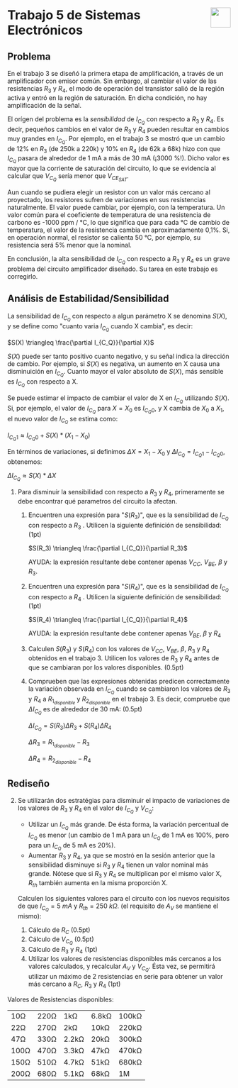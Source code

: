 # <img src="https://julianodb.github.io/SISTEMAS_ELECTRONICOS_PARA_INGENIERIA_BIOMEDICA/img/logo_fing.png?raw=true" align="right" height="45"> Trabajo 5 de Sistemas Electrónicos

## Problema

En el trabajo 3 se diseñó la primera etapa de amplificación, a través de un amplificador con emisor común. Sin embargo, al cambiar el valor de las resistencias $R_3$ y $R_4$, el modo de operación del transistor salió de la región activa y entró en la región de saturación. En dicha condición, no hay amplificación de la señal.

El orígen del problema es la *sensibilidad* de $I_{C_Q}$ con respecto a $R_3$ y $R_4$. Es decir, pequeños cambios en el valor de $R_3$ y $R_4$ pueden resultar en cambios muy grandes en $I_{C_Q}$. Por ejemplo, en el trabajo 3 se mostró que un cambio de 12% en $R_3$ (de 250k a 220k) y 10% en $R_4$ (de 62k a 68k) hizo con que $I_{C_Q}$ pasara de alrededor de 1 mA a más de 30 mA (¡3000 %!). Dicho valor es mayor que la corriente de saturación del circuito, lo que se evidencia al calcular que $V_{C_Q}$ sería menor que $V_{CE_{SAT}}$.

Aun cuando se pudiera elegir un resistor con un valor más cercano al proyectado, los resistores sufren de variaciones en sus resistencias naturalmente. El valor puede cambiar, por ejemplo, con la temperatura. Un valor común para el coeficiente de temperatura de una resistencia de carbono es -1000 ppm / °C, lo que significa que para cada °C de cambio de temperatura, el valor de la resistencia cambia en aproximadamente 0,1%. Si, en operación normal, el resistor se calienta 50 °C, por ejemplo, su resistencia será 5% menor que la nominal.

En conclusión, la alta sensibilidad de $I_{C_Q}$ con respecto a $R_3$ y $R_4$ es un grave problema del circuito amplificador diseñado. Su tarea en este trabajo es corregirlo.

## Análisis de Estabilidad/Sensibilidad

La sensibilidad de $I_{C_Q}$ con respecto a algun parámetro X se denomina $S(X)$, y se define como "cuanto varia $I_{C_Q}$ cuando X cambia", es decir:

$S(X) \triangleq \frac{\partial I_{C_Q}}{\partial X}$

$S(X)$ puede ser tanto positivo cuanto negativo, y su señal indica la dirección de cambio. Por ejemplo, si $S(X)$ es negativa, un aumento en X causa una disminuición en $I_{C_Q}$. Cuanto mayor el valor absoluto de $S(X)$, más sensible es $I_{C_Q}$ con respecto a X. 

Se puede estimar el impacto de cambiar el valor de X en $I_{C_Q}$ utilizando $S(X)$. Si, por ejemplo, el valor de $I_{C_Q}$ para $X=X_0$ es ${I_{C_Q}}_0$, y X cambia de $X_0$ a $X_1$, el nuevo valor de $I_{C_Q}$ se estima como:

${I_{C_Q}}_1 \approx {I_{C_Q}}_0 + S(X)*(X_1-X_0)$

En términos de variaciones, si definimos $\Delta X = X_1 - X_0$ y $\Delta I_{C_Q} = {I_{C_Q}}_1 - {I_{C_Q}}_0$, obtenemos:

$\Delta I_{C_Q} \approx S(X)*\Delta X$

1. Para disminuir la sensibilidad con respecto a $R_3$ y $R_4$, primeramente se debe encontrar qué parametros del circuito la afectan.

    1. Encuentren una expresión para "$S(R_3)$", que es la sensibilidad de $I_{C_Q}$ con respecto a $R_3$ . Utilicen la siguiente definición de sensibilidad: (1pt)

        $S(R_3) \triangleq \frac{\partial I_{C_Q}}{\partial R_3}$

        AYUDA: la expresión resultante debe contener apenas $V_{CC}$, $V_{BE}$, $\beta$ y $R_3$. 
        
    1. Encuentren una expresión para "$S(R_4)$", que es la sensibilidad de $I_{C_Q}$ con respecto a $R_4$ . Utilicen la siguiente definición de sensibilidad: (1pt)

        $S(R_4) \triangleq \frac{\partial I_{C_Q}}{\partial R_4}$

        AYUDA: la expresión resultante debe contener apenas $V_{BE}$, $\beta$ y $R_4$
    
    3. Calculen $S(R_3)$ y $S(R_4)$ con los valores de $V_{CC}$, $V_{BE}$, $\beta$, $R_3$ y $R_4$ obtenidos en el trabajo 3. Utilicen los valores de $R_3$ y $R_4$ antes de que se cambiaran por los valores disponibles. (0.5pt)

    4. Comprueben que las expresiones obtenidas predicen correctamente la variación observada en $I_{C_Q}$ cuando se cambiaron los valores de $R_3$ y $R_4$ a $R_{1_{disponible}}$ y $R_{2_{disponible}}$ en el trabajo 3. Es decir, compruebe que $\Delta I_{C_Q}$ es de alrededor de 30 mA: (0.5pt)

        $\Delta I_{C_Q} = S(R_3) \Delta R_3 + S(R_4) \Delta R_4$

        $\Delta R_3 = R_{1_{disponible}} - R_3$

        $\Delta R_4 = R_{2_{disponible}} - R_4$

## Rediseño

2. Se utilizarán dos estratégias para disminuir el impacto de variaciones de los valores de $R_3$ y $R_4$ en el valor de $I_{C_Q}$ y $V_{C_Q}$:

    - Utilizar un $I_{C_Q}$ más grande. De ésta forma, la variación percentual de $I_{C_Q}$ es menor (un cambio de 1 mA para un $I_{C_Q}$ de 1 mA es 100%, pero para un $I_{C_Q}$ de 5 mA es 20%).
    - Aumentar $R_3$ y $R_4$, ya que se mostró en la sesión anterior que la sensibilidad disminuye si $R_3$ y $R_4$ tienen un valor nominal más grande. Nótese que si $R_3$ y $R_4$ se multiplican por el mismo valor X, $R_{th}$ también aumenta en la misma proporción X.

    Calculen los siguientes valores para el circuito con los nuevos requisitos de que $I_{C_Q} = 5\ mA$ y $R_{th} = 250\ k\Omega$. (el requisito de $A_V$ se mantiene el mismo):

    1. Cálculo de $R_C$ (0.5pt)
    1. Cálculo de $V_{C_Q}$ (0.5pt)
    2. Cálculo de $R_3$ y $R_4$ (1pt)
    3. Utilizar los valores de resistencias disponibles más cercanos a los valores calculados, y recalcular $A_V$ y $V_{C_Q}$. Ésta vez, se permitirá utilizar un máximo de 2 resistencias en serie para obtener un valor más cercano a $R_C$, $R_3$ y $R_4$ (1pt)



Valores de Resistencias disponibles:

|   |  |        |       |  |
|------|------|-----------|------------|-------|
| 10Ω  | 220Ω | 1kΩ       | 6.8kΩ      | 100kΩ |
| 22Ω  | 270Ω | 2kΩ       | 10kΩ       | 220kΩ |
| 47Ω  | 330Ω | 2.2kΩ     | 20kΩ       | 300kΩ |
| 100Ω | 470Ω | 3.3kΩ     | 47kΩ       | 470kΩ |
| 150Ω | 510Ω | 4.7kΩ     | 51kΩ       | 680kΩ |
| 200Ω | 680Ω | 5.1kΩ     | 68kΩ       | 1M    |

